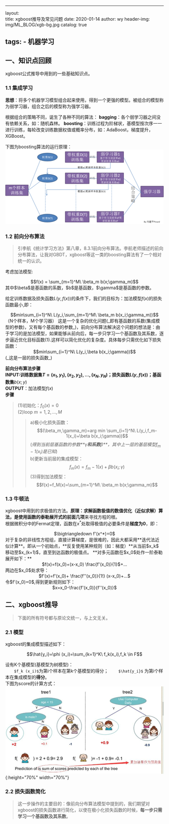 <head>
    <script src="https://cdn.mathjax.org/mathjax/latest/MathJax.js?config=TeX-AMS-MML_HTMLorMML" type="text/javascript"></script>
    <script type="text/x-mathjax-config">
        MathJax.Hub.Config({
            tex2jax: {
            skipTags: ['script', 'noscript', 'style', 'textarea', 'pre'],
            inlineMath: [['$','$']]
            }
        });
    </script>
</head>

---
layout:     
title:      xgboost推导及常见问题
date:       2020-01-14
author:     wy
header-img: img/ML_BLOG/xgb-bg.jpg
catalog: true

tags:
    - 机器学习
---


## 一、知识点回顾
xgboost公式推导中用到的一些基础知识点。

### 1.1 集成学习
 **思想**：将多个机器学习模型组合起来使用，得到一个更强的模型。被组合的模型称为弱学习器，组合之后的模型称为强学习器。

 根据组合的策略不同，诞生了各种不同的算法：
     **bagging**：各个弱学习器之间没有依赖关系，如：随机森林。
     **boosting**：训练过程为阶梯状，基模型按次序一一进行训练，每轮改变训练数据权值或概率分布，如：AdaBoost，梯度提升，XGBoost。

下图为boosting算法的运行原理：
![](/img/ML_BLOG/XGB_1.png)
### 1.2 前向分布算法
> 引李航《统计学习方法》第八章，8.3.1前向分布算法。李航老师描述的前向分布算法，让我对GBDT，xgboost等这一类的boosting算法有了一个相对统一的认识。

考虑加法模型:   
<center>$$f(x) = \sum_{m=1}^M\ \beta_m b(x;\gamma_m)$$   </center>
其中$\beta$是基函数的系数，$b$是基函数，$\gamma$是基函数的参数。  

给定训练数据及损失函数$L(y,f(x))$的条件下，我们的目标为：加法模型$f(x)$的损失函数最小,即：   
<center>$$min\sum_{i=1}^N\ L(y_i,\sum_{m=1}^M\ \beta_m b(x_i;\gamma_m))$$  </center>   
（N个样本，M个学习器）   
这是一个复杂的优化问题(_即有基函数的系数(集成模型的参数)，又有每个基函数的参数_)，前向分布算法解决这个问题的想法是：由于学习的是加法模型，如果能够从前向后，每一步只学习一个基函数及其系数，逐步逼近优化目标函数(1).这样可以简化优化的复杂度。具体每步只需优化如下损失函数：   
<center>$$min\sum_{i=1}^N\ L(y_i,\beta b(x_i;\gamma))$$  </center>
(_这是一层的损失函数_)

**前向分布算法步骤**  
**INPUT:**训练数据集$T={(x_1,y_1),(x_2,y_2),...,(x_N,y_N)}$；损失函数$L(y,f(x))$；基函数**集**${b(x;y)}$    
**OUTPUT**：加法模型$f(x)$   
**步骤**   
>(1)初始化：$f_0(x)=0$  
>(2)loop $m=1,2,...,M$
>>a)极小化损失函数：$$(\beta_m,\gamma_m)=arg min \sum_{i=1}^N\ L(y_i,f_m-1(x_i)+\beta b(x_i;\gamma))$$    (_得到当前层基函数的参数**$\gamma$**和系数**$\beta$**，其中上一层的基层模型$f_m-1(x_i)$是已知_)   
>>b)更新当前层的集成模型：$$f_m(x)=f_m-1(x)+\beta b(x_i;\gamma)$$
>(3)得到加法模型：$$f(x)=f_M(x)=\sum_{m=1}^M\ \beta_m b(x;\gamma_m)$$

### 1.3 牛顿法
xgboost中用到的求极值的方法。**原理：**求解函数极值的数值优化（近似求解）算法，是使用**函数的泰勒展开式的前面几项**来寻找方程的根。   
根据微积分中的Fermat定理，函数在$x^*$处取得极值的必要条件是**梯度为0**，即：   
<center>$\bigtriangledown f'(x^*)=0$</center>   
对于复杂的非线性方程组，直接计算梯度，是很难的，因此大都采用**迭代法近似计算**。即从一个初始点，**反复使用某种规则（如：梯度）**从当前$x_k$ 移动至$x_(k+1)$，直至到达函数的极值点。
**对多元函数在$x_0$处作一阶泰勒展开如下：**
<center>$f(x)=f(x_0)+(x-x_0) \frac{f'(x_0)}{1}$+...</center>   
两边在$x_0$处求导：   
<center>$f'(x)=f'(x_0)+ \frac{f''(x_0)}{1!} (x-x_0)+...$</center>   
令$f'(x_0)=0$,得到更新规则如下：   
<center>$x=x_0-\frac{f'(x_0)}{f''(x_0)}$</center>

## 二、xgboost推导
>下面的所有符号都与原论文统一，与上文无关。
### 2.1 模型   

xgboost的集成模型描述如下：   
<center>$$\hat{y_i}=\phi (x_i)=\sum_{k=1}^K\ f_k(x_i),f_k \in F$$</center>   

设有K个基模型(基模型为树模型)：   
　　`$f_k (x_i)$`为第i个样本在第k个基模型的得分；
　　`$\hat{y_i}$` 为第i个样本在集成模型的**得分**。   
下图为score的计算方式：
![](/img/ML_BLOG/xgb_2.jpg){:height="70%" width="70%"}

### 2.2 损失函数简化
>这一步操作的主要目的：像前向分布算法模型中提到的，我们期望对xgboost的损失函数进行简化，以使在极小化损失函数的时候，**每一步只需学习一个基函数及其系数**。











